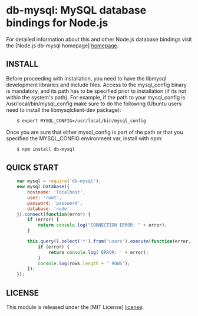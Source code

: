# db-mysql: MySQL database bindings for Node.js #

For detailed information about this and other Node.js
database bindings visit the [Node.js db-mysql homepage] [homepage].

## INSTALL ##

Before proceeding with installation, you need to have the libmysql
development libraries and include files. Access to the mysql_config 
binary is mandatory, and its path has to be specified prior to 
installation (if its not within the system's path). For example, if 
the path to your mysql_config is /usr/local/bin/mysql_config make 
sure to do the following (Ubuntu users need to install the 
libmysqlclient-dev package):

```bash
    $ export MYSQL_CONFIG=/usr/local/bin/mysql_config
```

Once you are sure that either mysql_config is part of the path or that
you specified the MYSQL_CONFIG environment var, install with npm:

```bash
    $ npm install db-mysql
```

## QUICK START ##

```javascript
    var mysql = require('db-mysql');
    new mysql.Database({
        hostname: 'localhost',
        user: 'root',
        password: 'password',
        database: 'node'
    }).connect(function(error) {
        if (error) {
            return console.log("CONNECTION ERROR: " + error);
        }

        this.query().select('*').from('users').execute(function(error, rows) {
            if (error) {
                return console.log('ERROR: ' + error);
            }
            console.log(rows.length + ' ROWS');
        });
    });
```

## LICENSE ##

This module is released under the [MIT License] [license].

[homepage]: http://nodejsdb.org/db-mysql
[license]: http://www.opensource.org/licenses/mit-license.php
